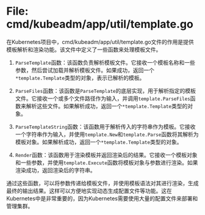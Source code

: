 # File: cmd/kubeadm/app/util/template.go

在Kubernetes项目中，cmd/kubeadm/app/util/template.go文件的作用是提供模板解析和渲染功能。该文件中定义了一些函数来处理模板文件。

1. `ParseTemplate`函数：该函数负责解析模板文件。它接收一个模板名称和一些参数，然后尝试加载并解析模板文件。如果成功，返回一个`*template.Template`类型的对象，表示已解析的模板。

2. `ParseFiles`函数：该函数是`ParseTemplate`的底层实现，用于解析指定的模板文件。它接收一个或多个文件路径作为输入，并调用`template.ParseFiles`函数来解析这些文件。如果解析成功，返回一个`*template.Template`类型的对象。

3. `ParseTemplateString`函数：该函数用于解析传入的字符串作为模板。它接收一个字符串作为输入，并使用`template.New`和`template.Parse`函数将其解析为模板对象。如果解析成功，返回一个`*template.Template`类型的对象。

4. `Render`函数：该函数用于渲染模板并返回渲染后的结果。它接收一个模板对象和一些参数，并使用`template.Execute`函数将模板对象与参数进行渲染。如果渲染成功，返回渲染后的字符串。

通过这些函数，可以将参数传递给模板文件，并使用模板语法对其进行渲染，生成最终的输出结果。这样可以方便地实现动态生成配置文件等功能。这在Kubernetes中是非常重要的，因为Kubernetes需要使用大量的配置文件来部署和管理集群。

